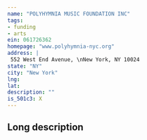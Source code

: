 ```yaml
---
name: "POLYHYMNIA MUSIC FOUNDATION INC"
tags:
- funding
- arts
ein: 061726362
homepage: "www.polyhymnia-nyc.org"
address: |
 552 West End Avenue, \nNew York, NY 10024
state: "NY"
city: "New York"
lng: 
lat: 
description: ""
is_501c3: X
---
```


## Long description


